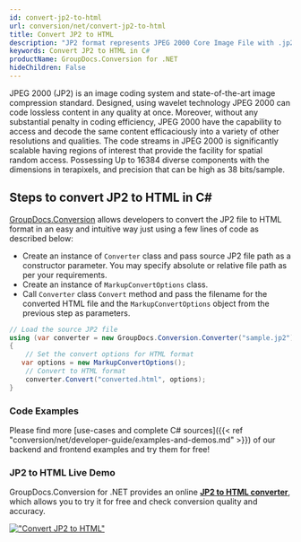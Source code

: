 ```yaml
---
id: convert-jp2-to-html
url: conversion/net/convert-jp2-to-html
title: Convert JP2 to HTML
description: "JP2 format represents JPEG 2000 Core Image File with .jp2 extension. Learn how to convert JP2 to HTML file programmatically in C# language using GroupDocs.Conversion for .NET library."
keywords: Convert JP2 to HTML in C#
productName: GroupDocs.Conversion for .NET
hideChildren: False
---
```


JPEG 2000 (JP2) is an image coding system and state-of-the-art image compression standard. Designed, using wavelet technology JPEG 2000 can code lossless content in any quality at once. Moreover, without any substantial penalty in coding efficiency, JPEG 2000  have the capability to access and decode the same content efficaciously into a variety of other resolutions and qualities. The code streams in JPEG 2000 is significantly scalable having regions of interest that provide the facility for spatial random access. Possessing Up to 16384 diverse components with the dimensions in terapixels, and precision that can be high as 38 bits/sample.

## Steps to convert JP2 to HTML in C#

[GroupDocs.Conversion](https://products.groupdocs.com/conversion/net) allows developers to convert the JP2 file to HTML format in an easy and intuitive way just using a few lines of code as described below:

* Create an instance of `Converter` class and pass source JP2 file path as a constructor parameter. You may specify absolute or relative file path as per your requirements. 
* Create an instance of `MarkupConvertOptions` class.
* Call `Converter` class `Convert` method and pass the filename for the converted HTML file and the `MarkupConvertOptions` object from the previous step as parameters.

```csharp
// Load the source JP2 file
using (var converter = new GroupDocs.Conversion.Converter("sample.jp2"))
{
    // Set the convert options for HTML format
   var options = new MarkupConvertOptions();
    // Convert to HTML format
    converter.Convert("converted.html", options);
}
```

### Code Examples

Please find more [use-cases and complete C# sources]({{< ref "conversion/net/developer-guide/examples-and-demos.md" >}}) of our backend and frontend examples and try them for free!

### JP2 to HTML Live Demo

GroupDocs.Conversion for .NET provides an online [**JP2 to HTML converter**](https://products.groupdocs.app/conversion/jp2-to-html), which allows you to try it for free and check conversion quality and accuracy.

[!["Convert JP2 to HTML"](conversion/net/images/convert-to-html/convert-jp2-to-html.png)](https://products.groupdocs.app/conversion/jp2-to-html)